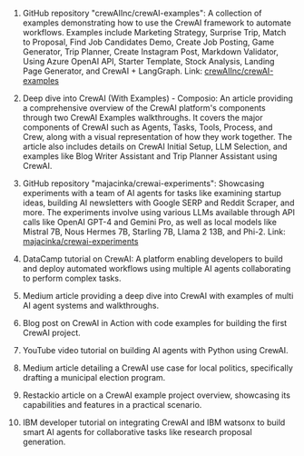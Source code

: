 1. GitHub repository "crewAIInc/crewAI-examples": A collection of examples demonstrating how to use the CrewAI framework to automate workflows. Examples include Marketing Strategy, Surprise Trip, Match to Proposal, Find Job Candidates Demo, Create Job Posting, Game Generator, Trip Planner, Create Instagram Post, Markdown Validator, Using Azure OpenAI API, Starter Template, Stock Analysis, Landing Page Generator, and CrewAI + LangGraph. Link: [crewAIInc/crewAI-examples](https://github.com/crewAIInc/crewAI-examples)

2. Deep dive into CrewAI (With Examples) - Composio: An article providing a comprehensive overview of the CrewAI platform's components through two CrewAI Examples walkthroughs. It covers the major components of CrewAI such as Agents, Tasks, Tools, Process, and Crew, along with a visual representation of how they work together. The article also includes details on CrewAI Initial Setup, LLM Selection, and examples like Blog Writer Assistant and Trip Planner Assistant using CrewAI.

3. GitHub repository "majacinka/crewai-experiments": Showcasing experiments with a team of AI agents for tasks like examining startup ideas, building AI newsletters with Google SERP and Reddit Scraper, and more. The experiments involve using various LLMs available through API calls like OpenAI GPT-4 and Gemini Pro, as well as local models like Mistral 7B, Nous Hermes 7B, Starling 7B, Llama 2 13B, and Phi-2. Link: [majacinka/crewai-experiments](https://github.com/majacinka/crewai-experiments)

4. DataCamp tutorial on CrewAI: A platform enabling developers to build and deploy automated workflows using multiple AI agents collaborating to perform complex tasks.

5. Medium article providing a deep dive into CrewAI with examples of multi AI agent systems and walkthroughs.

6. Blog post on CrewAI in Action with code examples for building the first CrewAI project.

7. YouTube video tutorial on building AI agents with Python using CrewAI.

8. Medium article detailing a CrewAI use case for local politics, specifically drafting a municipal election program.

9. Restackio article on a CrewAI example project overview, showcasing its capabilities and features in a practical scenario.

10. IBM developer tutorial on integrating CrewAI and IBM watsonx to build smart AI agents for collaborative tasks like research proposal generation.